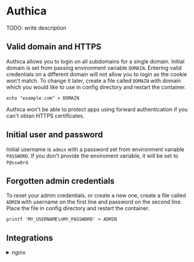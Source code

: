 # Authica
TODO: write description

## Valid domain and HTTPS

Authica allows you to login on all subdomains for a single domain. Initial domain is set from passing environment variable `DOMAIN`. Entering valid credentials on a different domain will not allow you to login as the cookie won't match. To change it later, create a file called `DOMAIN` with domain which you would like to use in config directory and restart the container.

```
echo "example.com" > DOMAIN
```

Authica won't be able to protect apps using forward authentication if you can't obtan HTTPS certificates.

## Initial user and password

Initial username is `admin` with a password set from environment variable `PASSWORD`. If you don't provide the enviroment variable, it will be set to `P@ssw0rd`.

## Forgotten admin credentials

To reset your admin credentials, or create a new one, create a file called `ADMIN` with username on the first line and password on the second line. Place the file in config directory and restart the container.

```
printf 'MY_USERNAME\nMY_PASSWORD' > ADMIN
```

## Integrations

<details>
  <summary>nginx</summary>
  
add_authica_endpoint.conf
```
set $upstream_authica http://authica.example.com/nginx-verify;

# Virtual endpoint created by nginx to forward auth requests.
location /authica {
    internal;
    proxy_pass_request_body off;
    proxy_pass $upstream_authica;
    proxy_set_header Content-Length "";

    # Timeout if the real server is dead
    proxy_next_upstream error timeout invalid_header http_500 http_502 http_503;

    # [REQUIRED] Needed to check authorizations of the resource.
    # Provide either X-Original-URL and X-Forwarded-Proto or
    # X-Forwarded-Proto, X-Forwarded-Host and X-Forwarded-Uri or both.
    # Those headers will be used to deduce the target url of the user.
    # Basic Proxy Config
    client_body_buffer_size 128k;
    proxy_set_header Host $host;
    proxy_set_header X-Original-URL $scheme://$http_host$request_uri;
    proxy_set_header X-Forwarded-For $remote_addr;
    proxy_redirect  http://  $scheme://;
    proxy_http_version 1.1;
    proxy_set_header Connection "";
    proxy_cache_bypass $cookie_session;
    proxy_no_cache $cookie_session;
    proxy_buffers 4 32k;

    # Advanced Proxy Config
    send_timeout 5m;
    proxy_read_timeout 240;
    proxy_send_timeout 240;
    proxy_connect_timeout 240;
}
```

secure_with_authica.conf
```
# Basic Config
# Send a subsequent request to verify if the user is authenticated
# and has the right permissions to access the resource.
auth_request /authica;
# Set the `target_url` variable based on the request. It will be used to build the portal
# URL with the correct redirection parameter.
auth_request_set $target_url $scheme://$http_host$request_uri;

# Set the X-Forwarded-User and X-Forwarded-Groups with the headers
# returned for the backends which can consume them.
# This is not safe, as the backend must make sure that they come from the
# proxy. In the future, it's gonna be safe to just use OAuth.
#auth_request_set $user $upstream_http_remote_user;
#auth_request_set $groups $upstream_http_remote_groups;
#auth_request_set $name $upstream_http_remote_name;
#auth_request_set $email $upstream_http_remote_email;
#proxy_set_header Remote-User $user;
#proxy_set_header Remote-Groups $groups;
#proxy_set_header Remote-Name $name;
#proxy_set_header Remote-Email $email;

# If it returns 401, 403 or 404 then nginx redirects the user to the login portal.
# If it returns 200, then the request pass through to the backend.
# For other type of errors, nginx will handle them as usual.
error_page 401 403 404 =302 https://auth-test.ica.hr/authorize?rd=$target_url;
```
</details>